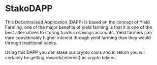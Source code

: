 # StakoDAPP

This Decentralised Application (DAPP) is based on the concept of Yield Farming, one of the major benefits of yield farming is that it is one of the best alternatives to storing funds in savings accounts. Yield farmers can earn considerably higher interest through yield farming than they would through traditional banks.

Using this DAPP you can stake our crypto coins and in return you will certainly be getting rewards(interest) as crypto tokens.
